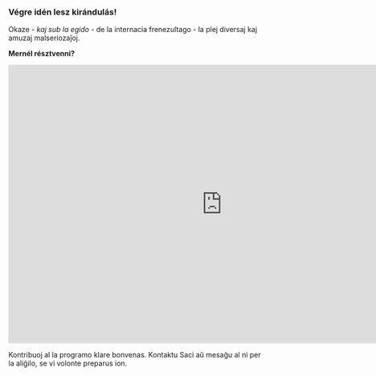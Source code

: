 <!-- 
.. title: Programo
.. slug: programo
.. date: 2016-01-13 19:09:57 UTC+01:00
.. tags: 
.. category: 
.. link: 
.. description: 
.. type: text
-->

### Végre idén lesz kirándulás!

Okaze - *kaj sub la egido* - de la internacia frenezultago - la plej diversaj kaj amuzaj malseriozaĵoj.

**Mernél résztvenni?**

<iframe width="850" height="555" frameborder="0" src="https://docs.google.com/spreadsheets/d/1GICHQ_4vLDaVjvSkNrZyWkh4DDpXLo5GF2N9g-Zuek4/pubhtml?gid=1829085880&widget=false&chrome=false&gridlines=false&headers=false&range=A1%3AG16"></iframe>

Kontribuoj al la programo klare bonvenas. Kontaktu Saci aŭ mesaĝu al ni per la aliĝilo, se vi volonte preparus ion.
